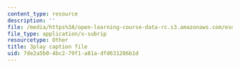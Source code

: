 ```yaml
---
content_type: resource
description: ''
file: /media/https%3A/open-learning-course-data-rc.s3.amazonaws.com/esd-s43-green-supply-chain-management-spring-2014/7de2a5b04bc279f1a81adfd631286b1d_HMM2PKQ-VDQ.srt
file_type: application/x-subrip
resourcetype: Other
title: 3play caption file
uid: 7de2a5b0-4bc2-79f1-a81a-dfd631286b1d
---
```

